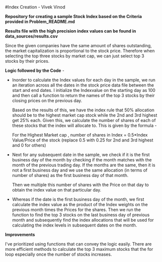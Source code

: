#Index Creation - Vivek Vinod

**Repository for creating a sample Stock Index based on the Criteria provided in Problem_README.md**

**Results file with the high precision index values can be found in data_sources/results.csv**

Since the given companies have the same amount of shares outstanding, the market capitalization is proportional to the stock price. Therefore when selecting the top three stocks by market cap, we can just select top 3 stocks by their prices.

**Logic followed by the Code** - 

* Inorder to calculate the Index values for each day in the sample, we run an iteration across all the dates in the stock price data file between the start and end dates.
I initialize the Indexvalue on the starting day as 100 and then call a function to return the names of the top 3 stocks by their closing prices on the previous day. 

  Based on the results of this, we have the index rule that 50% allocation should be to the highest market cap stock while the 2nd and 3rd highest get 25% each. 
  Given this, we calculate the number of shares of each of these stocks that the index will allocate to. This is given by the formula - 

  For the Highest Market cap , number of shares in Index = 0.5*Index Value/Price of the stock (replace 0.5 with 0.25 for 2nd and 3rd highest and 0 for others)

* Next for any subsequent date in the sample, we check if it is the first business day of the month by checking if the month matches with the month of the previous trading day. If the months are the same, then it is not a first business day and we use the same allocation (in terms of number of shares) as the first business day of that month.

  Then we multiple this number of shares with the Price on that day to obtain the index value on that particular day.

* Whereas if the date is the first business day of the month, we first calculate the index value as the product of the Index weights on the previous month times the Prices for the shares. Then we run the function to find the top 3 stocks on the last business day of previous month and subsequently find the index allocations that will be used for calculating the index levels in subsequent dates on the month.


**Improvements**

I've prioritized using functions that can convey the logic easily.
There are more efficient methods to calculate the top 3 maximum stocks that the for loop especially once the number of stocks increases.

